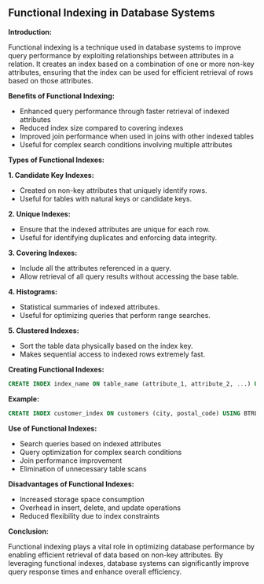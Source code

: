 ## Functional Indexing in Database Systems

**Introduction:**

Functional indexing is a technique used in database systems to improve query performance by exploiting relationships between attributes in a relation. It creates an index based on a combination of one or more non-key attributes, ensuring that the index can be used for efficient retrieval of rows based on those attributes.

**Benefits of Functional Indexing:**

- Enhanced query performance through faster retrieval of indexed attributes
- Reduced index size compared to covering indexes
- Improved join performance when used in joins with other indexed tables
- Useful for complex search conditions involving multiple attributes

**Types of Functional Indexes:**

**1. Candidate Key Indexes:**

- Created on non-key attributes that uniquely identify rows.
- Useful for tables with natural keys or candidate keys.


**2. Unique Indexes:**

- Ensure that the indexed attributes are unique for each row.
- Useful for identifying duplicates and enforcing data integrity.


**3. Covering Indexes:**

- Include all the attributes referenced in a query.
- Allow retrieval of all query results without accessing the base table.


**4. Histograms:**

- Statistical summaries of indexed attributes.
- Useful for optimizing queries that perform range searches.


**5. Clustered Indexes:**

- Sort the table data physically based on the index key.
- Makes sequential access to indexed rows extremely fast.


**Creating Functional Indexes:**

```sql
CREATE INDEX index_name ON table_name (attribute_1, attribute_2, ...) USING index_type;
```

**Example:**

```sql
CREATE INDEX customer_index ON customers (city, postal_code) USING BTREE;
```

**Use of Functional Indexes:**

- Search queries based on indexed attributes
- Query optimization for complex search conditions
- Join performance improvement
- Elimination of unnecessary table scans

**Disadvantages of Functional Indexes:**

- Increased storage space consumption
- Overhead in insert, delete, and update operations
- Reduced flexibility due to index constraints


**Conclusion:**

Functional indexing plays a vital role in optimizing database performance by enabling efficient retrieval of data based on non-key attributes. By leveraging functional indexes, database systems can significantly improve query response times and enhance overall efficiency.
